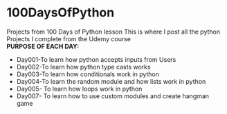 # 100DaysOfPython
Projects from 100 Days of Python lesson
This is where I post all the python Projects I complete from the Udemy course<br/>
**PURPOSE OF EACH DAY:**
- Day001-To learn how python accepts inputs from Users
- Day002-To learn how python type casts works
- Day003-To learn how conditionals work in python
- Day004-To learn the random module and how lists work in python
- Day005- To learn how loops work in python
- Day007- To learn how to use custom modules and create hangman game
